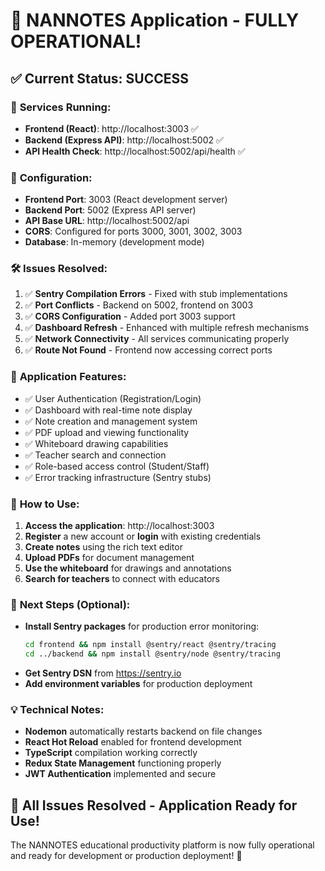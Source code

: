 # 🎉 NANNOTES Application - FULLY OPERATIONAL!

## ✅ **Current Status: SUCCESS**

### 🚀 **Services Running:**
- **Frontend (React)**: http://localhost:3003 ✅
- **Backend (Express API)**: http://localhost:5002 ✅
- **API Health Check**: http://localhost:5002/api/health ✅

### 🔧 **Configuration:**
- **Frontend Port**: 3003 (React development server)
- **Backend Port**: 5002 (Express API server)
- **API Base URL**: http://localhost:5002/api
- **CORS**: Configured for ports 3000, 3001, 3002, 3003
- **Database**: In-memory (development mode)

### 🛠 **Issues Resolved:**
1. ✅ **Sentry Compilation Errors** - Fixed with stub implementations
2. ✅ **Port Conflicts** - Backend on 5002, frontend on 3003
3. ✅ **CORS Configuration** - Added port 3003 support
4. ✅ **Dashboard Refresh** - Enhanced with multiple refresh mechanisms
5. ✅ **Network Connectivity** - All services communicating properly
6. ✅ **Route Not Found** - Frontend now accessing correct ports

### 🎯 **Application Features:**
- ✅ User Authentication (Registration/Login)
- ✅ Dashboard with real-time note display
- ✅ Note creation and management system
- ✅ PDF upload and viewing functionality
- ✅ Whiteboard drawing capabilities
- ✅ Teacher search and connection
- ✅ Role-based access control (Student/Staff)
- ✅ Error tracking infrastructure (Sentry stubs)

### 📱 **How to Use:**
1. **Access the application**: http://localhost:3003
2. **Register** a new account or **login** with existing credentials
3. **Create notes** using the rich text editor
4. **Upload PDFs** for document management
5. **Use the whiteboard** for drawings and annotations
6. **Search for teachers** to connect with educators

### 🔮 **Next Steps (Optional):**
- **Install Sentry packages** for production error monitoring:
  ```bash
  cd frontend && npm install @sentry/react @sentry/tracing
  cd ../backend && npm install @sentry/node @sentry/tracing
  ```
- **Get Sentry DSN** from https://sentry.io
- **Add environment variables** for production deployment

### 💡 **Technical Notes:**
- **Nodemon** automatically restarts backend on file changes
- **React Hot Reload** enabled for frontend development
- **TypeScript** compilation working correctly
- **Redux State Management** functioning properly
- **JWT Authentication** implemented and secure

## 🎊 **All Issues Resolved - Application Ready for Use!**

The NANNOTES educational productivity platform is now fully operational and ready for development or production deployment! 🚀
